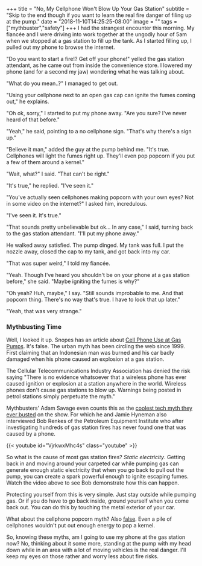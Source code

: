 +++
title = "No, My Cellphone Won't Blow Up Your Gas Station"
subtitle = "Skip to the end though if you want to learn the real fire danger of filing up at the pump."
date = "2018-11-10T14:25:25-08:00"
image = ""
tags = ["mythbuster","safety"]
+++
I had the strangest encounter this morning. My fiancée and I were driving into work together at the ungodly hour of 5am when we stopped at a gas station to fill up the tank. As I started filling up, I pulled out my phone to browse the internet.

"Do you want to start a fire!? Get off your phone!" yelled the gas station attendant, as he came out from inside the convenience store. I lowered my phone (and for a second my jaw) wondering what he was talking about.

"What do you mean..?" I managed to get out.

"Using your cellphone next to an open gas cap can ignite the fumes coming out," he explains.

"Oh ok, sorry," I started to put my phone away. "Are you sure? I've never heard of that before."

"Yeah," he said, pointing to a no cellphone sign. "That's why there's a sign up."

"Believe it man," added the guy at the pump behind me. "It's true. Cellphones will light the fumes right up. They'll even pop popcorn if you put a few of them around a kernel."

"Wait, what?" I said. "That can't be right."

"It's true," he replied. "I've seen it."

"You've actually seen cellphones making popcorn with your own eyes? Not in some video on the internet?" I asked him, incredulous.

"I've seen it. It's true."

"That sounds pretty unbelievable but ok… In any case," I said, turning back to the gas station attendant. "I'll put my phone away."

He walked away satisfied. The pump dinged. My tank was full. I put the nozzle away, closed the cap to my tank, and got back into my car.

"That was super weird," I told my fiancée.

"Yeah. Though I've heard you shouldn't be on your phone at a gas station before," she said. "Maybe igniting the fumes is why?"

"Oh yeah? Huh, maybe," I say. "Still sounds improbable to me. And that popcorn thing. There's no way that's true. I have to look that up later."

"Yeah, that was very strange."

### Mythbusting Time

Well, I looked it up. Snopes has an article about [Cell Phone Use at Gas Pumps](https://www.snopes.com/fact-check/fuelish-pleasures/). It's false. The urban myth has been circling the web since 1999. First claiming that an Indonesian man was burned and his car badly damaged when his phone caused an explosion at a gas station.

The Cellular Telecommunications Industry Association has denied the risk saying "There is no evidence whatsoever that a wireless phone has ever caused ignition or explosion at a station anywhere in the world. Wireless phones don't cause gas stations to blow up. Warnings being posted in petrol stations simply perpetuate the myth."

Mythbusters' Adam Savage even counts this as the [coolest tech myth they ever busted](https://www.businessinsider.com/mythbusters-coolest-tech-myth-2014-10) on the show. For which he and Jamie Hyneman also interviewed Bob Renkes of the Petroleum Equipment Institute who after investigating hundreds of gas station fires has never found one that was caused by a phone.

{{< youtube id="VjrkwxMhc4s" class="youtube" >}}

So what is the cause of most gas station fires? *Static electricity*. Getting back in and moving around your carpeted car while pumping gas can generate enough static electricity that when you go back to pull out the pump, you can create a spark powerful enough to ignite escaping fumes. Watch the video above to see Bob demonstrate how this can happen.

Protecting yourself from this is very simple. Just stay outside while pumping gas. Or if you do have to go back inside, ground yourself when you come back out. You can do this by touching the metal exterior of your car.

What about the cellphone popcorn myth? Also [false](https://www.snopes.com/fact-check/oeuf-the-wall/). Even a pile of cellphones wouldn't put out enough energy to pop a kernel.

So, knowing these myths, am I going to use my phone at the gas station now? No, thinking about it some more, standing at the pump with my head down while in an area with a lot of moving vehicles is the real danger. I'll keep my eyes on those rather and worry less about fire risks.